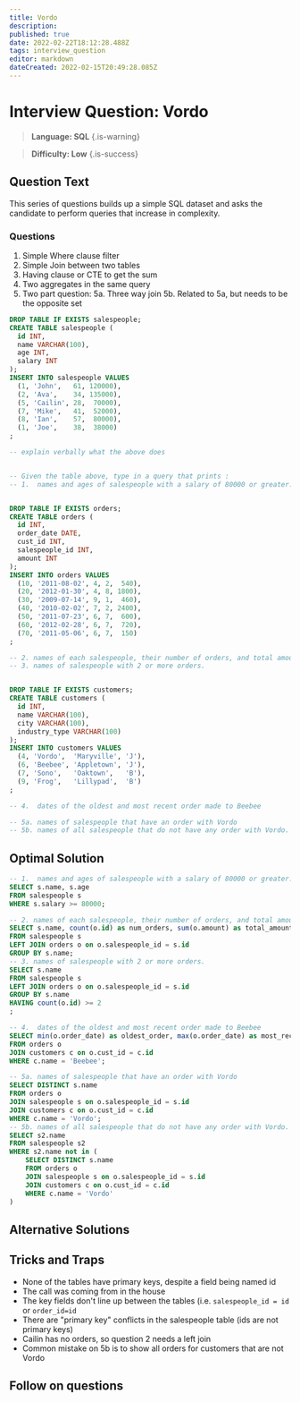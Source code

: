 ```yaml
---
title: Vordo
description: 
published: true
date: 2022-02-22T18:12:28.488Z
tags: interview_question
editor: markdown
dateCreated: 2022-02-15T20:49:28.085Z
---
```


# Interview Question: Vordo
> **Language: SQL**
{.is-warning}

> **Difficulty: Low**
{.is-success}

## Question Text
This series of questions builds up a simple SQL dataset and asks
the candidate to perform queries that increase in complexity.

### Questions
1. Simple Where clause filter
1. Simple Join between two tables
1. Having clause or CTE to get the sum
1. Two aggregates in the same query
5. Two part question:
5a. Three way join
5b. Related to 5a, but needs to be the opposite set


```sql
DROP TABLE IF EXISTS salespeople;
CREATE TABLE salespeople (
  id INT,
  name VARCHAR(100),
  age INT,
  salary INT
);
INSERT INTO salespeople VALUES
  (1, 'John',   61, 120000),
  (2, 'Ava',    34, 135000),
  (5, 'Cailin', 28,  70000),
  (7, 'Mike',   41,  52000),
  (8, 'Ian',    57,  80000),
  (1, 'Joe',    38,  38000)
;

-- explain verbally what the above does


-- Given the table above, type in a query that prints :
-- 1.  names and ages of salespeople with a salary of 80000 or greater.


DROP TABLE IF EXISTS orders;
CREATE TABLE orders (
  id INT,
  order_date DATE,
  cust_id INT,
  salespeople_id INT,
  amount INT
);
INSERT INTO orders VALUES
  (10, '2011-08-02', 4, 2,  540),
  (20, '2012-01-30', 4, 8, 1800),
  (30, '2009-07-14', 9, 1,  460),
  (40, '2010-02-02', 7, 2, 2400),
  (50, '2011-07-23', 6, 7,  600),
  (60, '2012-02-28', 6, 7,  720),
  (70, '2011-05-06', 6, 7,  150)
;

-- 2. names of each salespeople, their number of orders, and total amount
-- 3. names of salespeople with 2 or more orders.


DROP TABLE IF EXISTS customers;
CREATE TABLE customers (
  id INT,
  name VARCHAR(100),
  city VARCHAR(100),
  industry_type VARCHAR(100)
);
INSERT INTO customers VALUES
  (4, 'Vordo',  'Maryville', 'J'),
  (6, 'Beebee', 'Appletown', 'J'),
  (7, 'Sono',   'Oaktown',   'B'),
  (9, 'Frog',   'Lillypad',  'B')
;

-- 4.  dates of the oldest and most recent order made to Beebee

-- 5a. names of salespeople that have an order with Vordo
-- 5b. names of all salespeople that do not have any order with Vordo.
```

## Optimal Solution

```sql
-- 1.  names and ages of salespeople with a salary of 80000 or greater.
SELECT s.name, s.age 
FROM salespeople s
WHERE s.salary >= 80000;
```
```sql
-- 2. names of each salespeople, their number of orders, and total amount
SELECT s.name, count(o.id) as num_orders, sum(o.amount) as total_amount
FROM salespeople s
LEFT JOIN orders o on o.salespeople_id = s.id
GROUP BY s.name;
-- 3. names of salespeople with 2 or more orders.
SELECT s.name
FROM salespeople s
LEFT JOIN orders o on o.salespeople_id = s.id
GROUP BY s.name
HAVING count(o.id) >= 2
;

```
```sql
-- 4.  dates of the oldest and most recent order made to Beebee
SELECT min(o.order_date) as oldest_order, max(o.order_date) as most_recent_order
FROM orders o
JOIN customers c on o.cust_id = c.id
WHERE c.name = 'Beebee';

-- 5a. names of salespeople that have an order with Vordo
SELECT DISTINCT s.name
FROM orders o 
JOIN salespeople s on o.salespeople_id = s.id
JOIN customers c on o.cust_id = c.id
WHERE c.name = 'Vordo';
-- 5b. names of all salespeople that do not have any order with Vordo.
SELECT s2.name
FROM salespeople s2
WHERE s2.name not in (
    SELECT DISTINCT s.name
    FROM orders o 
    JOIN salespeople s on o.salespeople_id = s.id
    JOIN customers c on o.cust_id = c.id
    WHERE c.name = 'Vordo'
)
```
## Alternative Solutions

## Tricks and Traps
* None of the tables have primary keys, despite a field being named id
* The call was coming from in the house
* The key fields don't line up between the tables (i.e. `salespeople_id = id` or `order_id=id`
* There are "primary key" conflicts in the salespeople table (ids are not primary keys)
* Cailin has no orders, so question 2 needs a left join
* Common mistake on 5b is to show all orders for customers that are not Vordo


## Follow on questions

